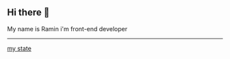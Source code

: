 ## Hi there 👋
My name is Ramin i'm front-end developer
___
[my state](https://github-readme-stats.vercel.app/api?username=RaminHaghi&show_icons=true&theme=dark)
<!--
**RaminHaghi/RaminHaghi** is a ✨ _special_ ✨ repository because its `README.md` (this file) appears on your GitHub profile.

Here are some ideas to get you started:

- 🔭 I’m currently working on ...
- 🌱 I’m currently learning ...
- 👯 I’m looking to collaborate on ...
- 🤔 I’m looking for help with ...
- 💬 Ask me about ...
- 📫 How to reach me: ...
- 😄 Pronouns: ...
- ⚡ Fun fact: ...
-->
